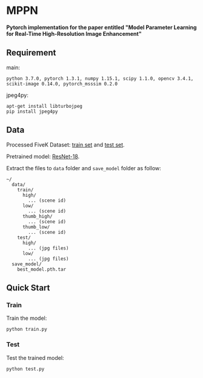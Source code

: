 # MPPN

**Pytorch implementation for the paper entitled "Model Parameter Learning for Real-Time High-Resolution Image Enhancement"**

## Requirement

main:

```
python 3.7.0, pytorch 1.3.1, numpy 1.15.1, scipy 1.1.0, opencv 3.4.1, scikit-image 0.14.0, pytorch_msssim 0.2.0
```

jpeg4py:

```
apt-get install libturbojpeg
pip install jpeg4py
```

## Data

Processed FiveK Dataset: [train set](https://drive.google.com/file/d/1D0NvBNrzx_0HpjMR8Dh4nKYI_zuS-x4B/view?usp=sharing) and [test set](https://drive.google.com/file/d/1--iSszM__KO9Mg4Ag4w_o64h_eUq_E9S/view?usp=sharing).

Pretrained model: [ResNet-18](https://drive.google.com/file/d/1nQtwdUR7T8Fey671BmaB_nRPMrfT5ybO/view?usp=sharing).


Extract the files to `data` folder and `save_model` folder as follow:

```
~/
  data/
    train/
      high/
        ... (scene id)
      low/
        ... (scene id)
      thumb_high/
        ... (scene id)
      thumb_low/
        ... (scene id)
    test/
      high/
        ... (jpg files)
      low/
        ... (jpg files)
  save_model/
    best_model.pth.tar
```

## Quick Start

### Train

Train the model:

```
python train.py
```

### Test

Test the trained model:

```
python test.py
```
